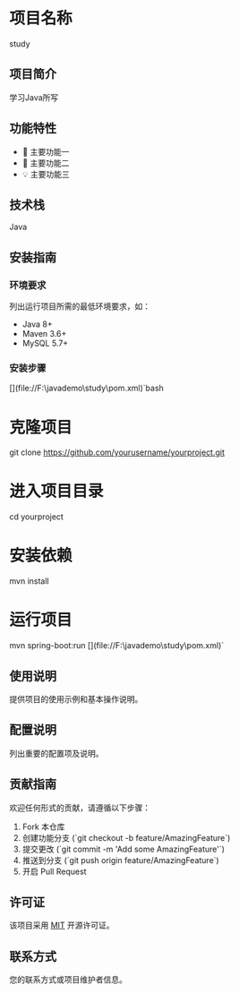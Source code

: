 # 项目名称
study
## 项目简介

学习Java所写

## 功能特性

- 🌟 主要功能一
- 🚀 主要功能二
- 💡 主要功能三

## 技术栈

Java

## 安装指南

### 环境要求

列出运行项目所需的最低环境要求，如：
- Java 8+
- Maven 3.6+
- MySQL 5.7+

### 安装步骤

\[\](file://F:\javademo\study\pom.xml)\`bash
# 克隆项目
git clone https://github.com/yourusername/yourproject.git

# 进入项目目录
cd yourproject

# 安装依赖
mvn install

# 运行项目
mvn spring-boot:run
\[\](file://F:\javademo\study\pom.xml)\`

## 使用说明

提供项目的使用示例和基本操作说明。

## 配置说明

列出重要的配置项及说明。

## 贡献指南

欢迎任何形式的贡献，请遵循以下步骤：
1. Fork 本仓库
2. 创建功能分支 (\`git checkout -b feature/AmazingFeature\`)
3. 提交更改 (\`git commit -m 'Add some AmazingFeature'\`)
4. 推送到分支 (\`git push origin feature/AmazingFeature\`)
5. 开启 Pull Request

## 许可证

该项目采用 [MIT](LICENSE) 开源许可证。

## 联系方式

您的联系方式或项目维护者信息。
